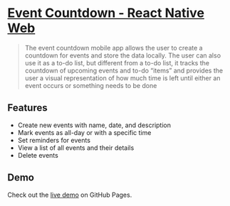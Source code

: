 # [Event Countdown - React Native Web](http://IndexDDuo.github.io/event-countdown)

> The event countdown mobile app allows the user to create a countdown for events and store the data locally. The user can also use it as a to-do list, but different from a to-do list, it tracks the countdown of upcoming events and to-do “items” and provides the user a visual representation of how much time is left until either an event occurs or something needs to be done

## Features

- Create new events with name, date, and description
- Mark events as all-day or with a specific time
- Set reminders for events
- View a list of all events and their details
- Delete events

## Demo

Check out the [live demo](http://IndexDDuo.github.io/event-countdown) on GitHub Pages.
